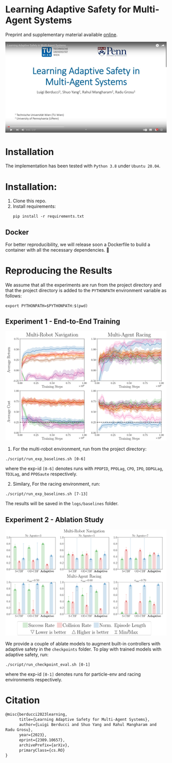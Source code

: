 # Learning Adaptive Safety for Multi-Agent Systems

Preprint and supplementary material available [online](https://arxiv.org/abs/2309.10657).


[![Video](docs/video_thumbnail.png)](https://youtu.be/NDOsWzt1xWo?si=kloCob3V9R_BJRBW)

# Installation

The implementation has been tested with `Python 3.8` under `Ubuntu 20.04`.


# Installation:

1. Clone this repo.
2. Install requirements:
   ```
   pip install -r requirements.txt
   ```
   
## Docker

For better reproducibility, we will release soon a Dockerfile 
to build a container with all the necessary dependencies. :construction_worker:


# Reproducing the Results

We assume that all the experiments are run from the project directory
and that the project directory is added to the `PYTHONPATH` environment variable as follows:
```
export PYTHONPATH=$PYTHONPATH:$(pwd)
```

## Experiment 1 - End-to-End Training

![exp1](docs/exp1.png)

1. For the multi-robot environment, run from the project directory:
```
./script/run_exp_baselines.sh [0-6]
```
where the exp-id `[0-6]` denotes runs with 
`PPOPID`, `PPOLag`, `CPO`, `IPO`, `DDPGLag`, `TD3Lag`, and `PPOSaute` respectively.

2. Similary, For the racing environment, run:
```
./script/run_exp_baselines.sh [7-13]
```

The results will be saved in the `logs/baselines` folder.


## Experiment 2 - Ablation Study

![exp2](docs/exp2.png)

We provide a couple of ablate models to augment built-in controllers with adaptive safety in the `checkpoints` folder.
To play with trained models with adaptive safety, run:
```
./script/run_checkpoint_eval.sh [0-1]
```
where the exp-id `[0-1]` denotes runs for particle-env and racing environments respectively.

# Citation
```
@misc{berducci2023learning,
      title={Learning Adaptive Safety for Multi-Agent Systems}, 
      author={Luigi Berducci and Shuo Yang and Rahul Mangharam and Radu Grosu},
      year={2023},
      eprint={2309.10657},
      archivePrefix={arXiv},
      primaryClass={cs.RO}
}
```
